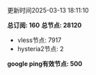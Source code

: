 更新时间2025-03-13 18:11:10

**总订阅: 160**
**总节点: 28120**
- vless节点: 7917
- hysteria2节点: 2

**google ping有效节点: 500**
